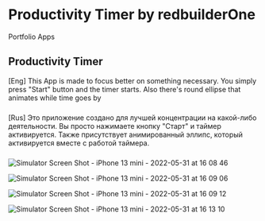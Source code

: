 # Productivity Timer by redbuilderOne
Portfolio Apps

Productivity Timer
------------------

\[Eng\] This App is made to focus better on something necessary. You simply press "Start" button and the timer starts. Also there's round ellipse that animates while time goes by
###
\[Rus\] Это приложение создано для лучшей концентрации на какой-либо деятельности. Вы просто нажимаете кнопку "Старт" и таймер активируется. Также присутствует анимированный эллипс, который активируется вместе с работой таймера.
###

![Simulator Screen Shot - iPhone 13 mini - 2022-05-31 at 16 08 46](https://user-images.githubusercontent.com/95698427/171181907-7c119057-b230-486d-a69b-8d11439b9476.jpeg)

![Simulator Screen Shot - iPhone 13 mini - 2022-05-31 at 16 09 06](https://user-images.githubusercontent.com/95698427/171181920-82fd151c-f5f1-42a7-93a4-4443d23e6654.png)

![Simulator Screen Shot - iPhone 13 mini - 2022-05-31 at 16 09 12](https://user-images.githubusercontent.com/95698427/171181937-8445c591-f003-43d9-98fc-a761ddb269cb.png)

![Simulator Screen Shot - iPhone 13 mini - 2022-05-31 at 16 13 10](https://user-images.githubusercontent.com/95698427/171181950-ddde3b7c-f53b-44c8-b99a-0dacfe7a1d11.png)



